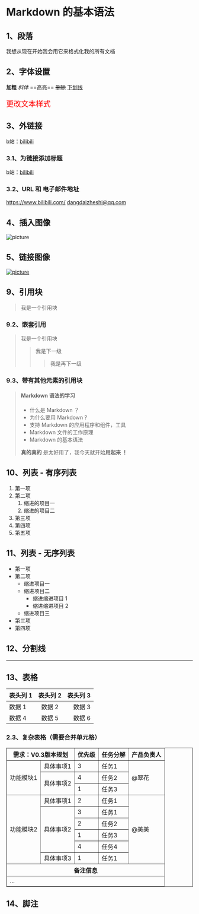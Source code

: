 # Markdown 的基本语法

## 1、段落

我想从现在开始我会用它来格式化我的所有文档

## 2、字体设置

**加粗**
*斜体*
==高亮==
~~删除~~
<u>下划线</u>
<p style = "color: red; font-size: 20px">更改文本样式</p>

## 3、外链接

b站：[bilibili](https://www.bilibili.com/)

### 3.1、为链接添加标题

b站：[bilibili](https://www.bilibili.com/ "b站")

### 3.2、URL 和 电子邮件地址

<https://www.bilibili.com/>
<dangdaizheshi@qq.com>

## 4、插入图像

![picture]()

## 5、链接图像

[![picture]()](https://bilibili.com)

## 9、引用块

> 我是一个引用块

### 9.2、嵌套引用

> 我是一个引用块
> > 我是下一级
> > > 我是再下一级

### 9.3、带有其他元素的引用块

> #### Markdown 语法的学习
>
> - 什么是 Markdown ？
> - 为什么要用 Markdown ?
> - 支持 Markdown 的应用程序和组件，工具
> - Markdown 文件的工作原理
> - Markdown 的基本语法
>
> **真的真的** 是太好用了，我今天就开始**用起来 ！**

## 10、列表 - 有序列表

1. 第一项
2. 第二项
   1. 缩进的项目一
   2. 缩进的项目二
3. 第三项
4. 第四项
5. 第五项

## 11、列表 - 无序列表

- 第一项
- 第二项
  - 缩进项目一
  - 缩进项目二
    - 缩进缩进项目 1
    - 缩进缩进项目 2
  - 缩进项目三
- 第三项
- 第四项

## 12、分割线

***

## 13、表格

| 表头列 1 | 表头列 2 | 表头列 3 |
| :-------- | :--------: | --------: |
| 数据 1   | 数据 2   | 数据 3   |
| 数据 4   | 数据 5   | 数据 6   |

### 2.3、复杂表格（需要合并单元格）

<table border="1" width="800">
    <thead>
        <tr>
            <th colspan="2">需求：V0.3版本规划</th>
            <th>优先级</th>
            <th>任务分解</th>
            <th>产品负责人</th>
        </tr>
    </thead>
    <tbody>
        <tr>
            <td rowspan="3">功能模块1</td>
            <td>具体事项1</td>
            <td>3</td>
            <td>任务1</td>
            <td rowspan="3">@翠花</td>
        </tr>
        <tr>
            <td rowspan="2">具体事项2</td>
            <td>4</td>
            <td>任务2</td>
        </tr>
        <tr>
            <td>1</td>
            <td>任务3</td>
        </tr>
        <tr>
            <td rowspan="6">功能模块2</td>
            <td>具体事项1</td>
            <td>2</td>
            <td>任务1</td>
            <td rowspan="6">@美美</td>
        </tr>
        <tr>
            <td rowspan="4">具体事项2</td>
            <td>3</td>
            <td>任务1</td>
        </tr>
        <tr>
            <td>2</td>
            <td>任务2</td>
        </tr>
        <tr>
            <td>1</td>
            <td>任务3</td>
        </tr>
        <tr>
            <td>4</td>
            <td>任务4</td>
        </tr>
        <tr>
            <td>具体事项3</td>
            <td>1</td>
            <td>任务1</td>
        </tr>
    </tbody>
    <tfoot>
        <tr>
            <th colspan="5">备注信息</th>
        </tr>
        <tr>
            <td colspan="5">...</td>
        </tr>
    </tfoot>
</table>

## 14、脚注